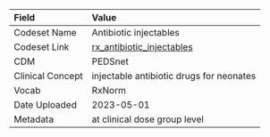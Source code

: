 |Field            |Value                                    |
|:----------------|:----------------------------------------|
|Codeset Name     |Antibiotic injectables                   |
|Codeset Link     |[rx_antibiotic_injectables](https://github.com/PEDSnet/Variable-Dictionary/blob/main/drug/rx_antibiotic_injectables.csv)|
|CDM              |PEDSnet                                  |
|Clinical Concept |injectable antibiotic drugs for neonates |
|Vocab            |RxNorm                                   |
|Date Uploaded    |2023-05-01                               |
|Metadata         |at clinical dose group level             |
